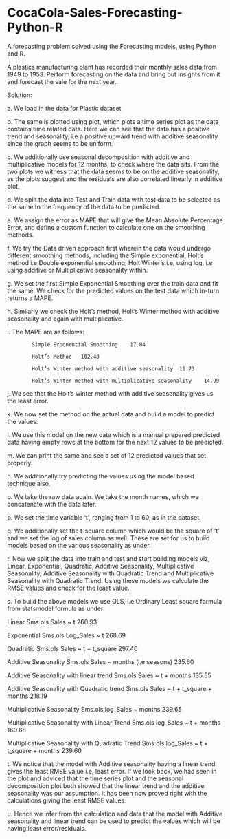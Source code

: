 # CocaCola-Sales-Forecasting-Python-R
A forecasting problem solved using the Forecasting models, using Python and R.

A plastics manufacturing plant has recorded their monthly sales data from 1949 to 1953. Perform forecasting on the data and bring out insights from it and forecast the sale for the next year. 

Solution:

a.	We load in the data for Plastic dataset

b.	The same is plotted using plot, which plots a time series plot as the data contains time related data. Here we can see that the data has a positive trend and seasonality, i.e a positive upward trend with additive seasonality since the graph seems to be uniform.

c.	We additionally use seasonal decomposition with additive and multiplicative models for 12 months, to check where the data sits. From the two plots we witness that the data seems to be on the additive seasonality, as the plots suggest and the residuals are also correlated linearly in additive plot.

d.	We split the data into Test and Train data with test data to be selected as the same to the frequency of the data to be predicted.

e.	We assign the error as MAPE that will give the Mean Absolute Percentage Error, and define a custom function to calculate one on the smoothing methods.


f.	We try the Data driven approach first wherein the data would undergo different smoothing methods, including the Simple exponential, Holt’s method i.e Double exponential smoothing, Holt Winter’s i.e, using log, i.e using additive or Multiplicative seasonality within.

g.	We set the first Simple Exponential Smoothing over the train data and fit the same. We check for the predicted values on the test data which in-turn returns a MAPE. 

h.	Similarly we check the Holt’s method, Holt’s Winter method with additive seasonality and again with multiplicative.

i.	The MAPE are as follows:
      
			Simple Exponential Smoothing	17.04
      
			Holt’s Method	102.40
      
			Holt’s Winter method with additive seasonality	11.73
      
			Holt’s Winter method with multiplicative seasonality	14.99

j.	We see that the Holt’s winter method with additive seasonality gives us the least error.

k.	We now set the method on the actual data and build a model to predict the values.

l.	We use this model on the new data which is a manual prepared predicted data having empty rows at the bottom for the next 12 values to be predicted.

m.	We can print the same and see a set of 12 predicted values that set properly.


n.	We additionally try predicting the values using the model based technique also.

o.	We take the raw data again. We take the month names, which we concatenate with the data later.

p.	We set the time variable ‘t’, ranging from 1 to 60, as in the dataset.

q.	We additionally set the t-square column which would be the square of ‘t’ and we set the log of sales column as well. These are set for us to build models based on the various seasonality as under.

r.	Now we split the data into train and test and start building models viz, Linear, Exponential, Quadratic, Additive Seasonality, Multiplicative Seasonality, Additive Seasonality with Quadratic Trend and Multiplicative Seasonality with Quadratic Trend. Using these models we calculate the RMSE values and check for the least value.

s.	To build the above models we  use OLS, i.e Ordinary Least square formula from statsmodel.formula as under:

Linear	Sms.ols	Sales ~ t	260.93

Exponential	Sms.ols	Log_Sales ~ t	268.69

Quadratic	Sms.ols	Sales ~ t + t_square	297.40

Additive Seasonality	Sms.ols	Sales ~ months (i.e seasons)	235.60

Additive Seasonality with linear trend	Sms.ols	Sales ~ t + months	135.55

Additive Seasonality with Quadratic trend	Sms.ols	Sales ~ t + t_square + months	218.19

Multiplicative Seasonality	Sms.ols	log_Sales ~ months	239.65

Multiplicative Seasonality with Linear Trend	Sms.ols	log_Sales ~ t + months	160.68

Multiplicative Seasonality with Quadratic Trend	Sms.ols	log_Sales ~ t + t_square + months	239.60

t.	We notice that the model with Additive seasonality having a linear trend gives the least RMSE value i.e, least error. If we look back, we had seen in the plot and adviced that the time series plot and the seasonal decomposition plot both showed that the linear trend and the additive seasonality was our assumption. It has been now proved right with the calculations giving the least RMSE values.

u.	Hence we infer from the calculation and data that the model with Additive seasonality and linear trend can be used to predict the values which will be having least error/residuals.
